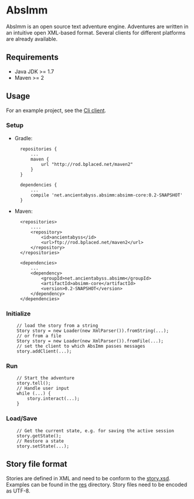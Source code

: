 AbsImm
======

AbsImm is an open source text adventure engine. Adventures are written in an intuitive open XML-based format.
Several clients for different platforms are already available.


Requirements
------------

* Java JDK >= 1.7
* Maven >= 2


Usage
-----

For an example project, see the [Cli client](https://github.com/AncientAbyss/AbsImm-Cli).

### Setup

* Gradle:

        repositories {
            ...
            maven {
                url "http://rod.bplaced.net/maven2"
            }
        }
            
        dependencies {
            ...
            compile 'net.ancientabyss.absimm:absimm-core:0.2-SNAPSHOT'
        }
            
* Maven:
 
        <repositories>
            ....
            <repository>
                <id>ancientabyss</id>
                <url>ftp://rod.bplaced.net/maven2</url>
            </repository>
        </repositories>
        
        <dependencies>
            ...
            <dependency>
                <groupId>net.ancientabyss.absimm</groupId>
                <artifactId>absimm-core</artifactId>
                <version>0.2-SNAPSHOT</version>
            </dependency>
        </dependencies>


### Initialize

        // load the story from a string
        Story story = new Loader(new XmlParser()).fromString(...);
        // or from a file
        Story story = new Loader(new XmlParser()).fromFile(...);
        // set the client to which AbsImm passes messages
        story.addClient(...);

### Run

        // Start the adventure
        story.tell();
        // Handle user input
        while (...) {
            story.interact(...);
        }
        
### Load/Save

        // Get the current state, e.g. for saving the active session
        story.getState();
        // Restore a state
        story.setState(...);


Story file format
-----------------

Stories are defined in XML and need to be conform to the [story.xsd](story.xsd).
Examples can be found in the [res](res) directory.
Story files need to be encoded as UTF-8.

